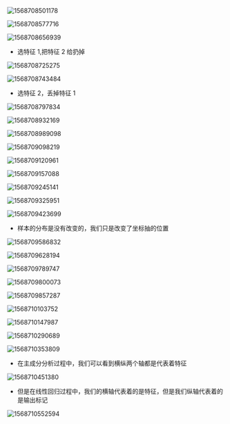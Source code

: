 ![1568708501178](assets/1568708501178.png)

![1568708577716](assets/1568708577716.png)

![1568708656939](assets/1568708656939.png)

- 选特征 1,把特征 2 给扔掉

![1568708725275](assets/1568708725275.png)

![1568708743484](assets/1568708743484.png)

- 选特征 2，丢掉特征 1

![1568708797834](assets/1568708797834.png)

![1568708932169](assets/1568708932169.png)

![1568708989098](assets/1568708989098.png)

![1568709098219](assets/1568709098219.png)

![1568709120961](assets/1568709120961.png)

![1568709157088](assets/1568709157088.png)

![1568709245141](assets/1568709245141.png)

![1568709325951](assets/1568709325951.png)

![1568709423699](assets/1568709423699.png)

- 样本的分布是没有改变的，我们只是改变了坐标抽的位置

![1568709586832](assets/1568709586832.png)

![1568709628194](assets/1568709628194.png)

![1568709789747](assets/1568709789747.png)

![1568709800073](assets/1568709800073.png)

![1568709857287](assets/1568709857287.png)

![1568710103752](assets/1568710103752.png)

![1568710147987](assets/1568710147987.png)

![1568710290689](assets/1568710290689.png)

![1568710353809](assets/1568710353809.png)

- 在主成分分析过程中，我们可以看到横纵两个轴都是代表着特征

![1568710451380](assets/1568710451380.png)

- 但是在线性回归过程中，我们的横轴代表着的是特征，但是我们纵轴代表着的是输出标记

![1568710552594](assets/1568710552594.png)

